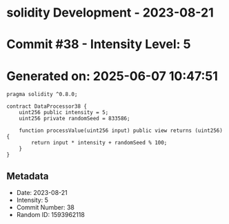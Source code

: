 ﻿# solidity Development - 2023-08-21
# Commit #38 - Intensity Level: 5
# Generated on: 2025-06-07 10:47:51
```solidity
pragma solidity ^0.8.0;

contract DataProcessor38 {
    uint256 public intensity = 5;
    uint256 private randomSeed = 833586;

    function processValue(uint256 input) public view returns (uint256) {
        return input * intensity + randomSeed % 100;
    }
}
```
## Metadata
- Date: 2023-08-21
- Intensity: 5
- Commit Number: 38
- Random ID: 1593962118
